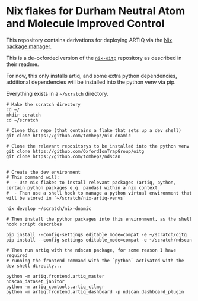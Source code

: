 Nix flakes for Durham Neutral Atom and Molecule Improved Control
==========================================================

This repository contains derivations for deploying ARTIQ via the
[Nix package manager](https://nixos.org/download/).

This is a de-oxforded version of the [`nix-oitg`](https://github.com/OxfordIonTrapGroup/nix-oitg.git) repository as described in  their readme.

For now, this only installs artiq, and some extra python dependencies, additional dependencies will be installed into the python venv via pip.

Everything exists in a `~/scratch` directory.

```
# Make the scratch directory
cd ~/
mkdir scratch
cd ~/scratch

# Clone this repo (that contains a flake that sets up a dev shell)
git clone https://github.com/tomhepz/nix-dnamic

# Clone the relevant repositorys to be installed into the python venv
git clone https://github.com/OxfordIonTrapGroup/oitg
git clone https://github.com/tomhepz/ndscan


# Create the dev environment
# This command will:
#  - Use nix flakes to install relevant packages (artiq, python, certain python packages e.g. pandas) within a nix context
#  - Then use a shell hook to manage a python virtual environment that will be stored in `~/scratch/nix-artiq-venvs`

nix develop ~/scratch/nix-dnamic

# Then install the python packages into this environment, as the shell hook script describes

pip install --config-settings editable_mode=compat -e ~/scratch/oitg
pip install --config-settings editable_mode=compat -e ~/scratch/ndscan

# Then run artiq with the ndscan package, for some reason I have required
# running the frontend command with the `python` activated with the dev shell directly...

python -m artiq.frontend.artiq_master
ndscan_dataset_janitor 
python -m artiq_comtools.artiq_ctlmgr
python -m artiq.frontend.artiq_dashboard -p ndscan.dashboard_plugin
```


